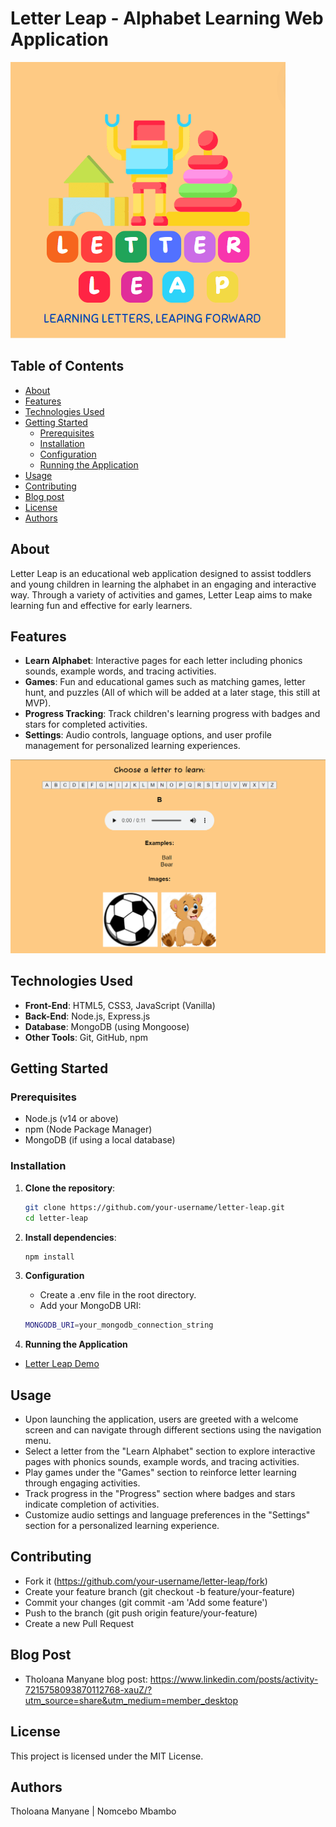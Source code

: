 # Letter Leap - Alphabet Learning Web Application

![Letter Leap Logo](client/logo/Letter%20Leap%20Logo.png)

## Table of Contents

- [About](#about)
- [Features](#features)
- [Technologies Used](#technologies-used)
- [Getting Started](#getting-started)
  - [Prerequisites](#prerequisites)
  - [Installation](#installation)
  - [Configuration](#configuration)
  - [Running the Application](#running-the-application)
- [Usage](#usage)
- [Contributing](#contributing)
- [Blog post](#blog-post)
- [License](#license)
- [Authors](#authors)

## About

Letter Leap is an educational web application designed to assist toddlers and young children in learning the alphabet in an engaging and interactive way. Through a variety of activities and games, Letter Leap aims to make learning fun and effective for early learners. 

## Features

- **Learn Alphabet**: Interactive pages for each letter including phonics sounds, example words, and tracing activities.
- **Games**: Fun and educational games such as matching games, letter hunt, and puzzles (All of which will be added at a later stage, this still at MVP).
- **Progress Tracking**: Track children's learning progress with badges and stars for completed activities.
- **Settings**: Audio controls, language options, and user profile management for personalized learning experiences.

![Letter Leap screenshot](screenshots/learn-b.png)


## Technologies Used

- **Front-End**: HTML5, CSS3, JavaScript (Vanilla)
- **Back-End**: Node.js, Express.js
- **Database**: MongoDB (using Mongoose)
- **Other Tools**: Git, GitHub, npm

## Getting Started

### Prerequisites

- Node.js (v14 or above)
- npm (Node Package Manager)
- MongoDB (if using a local database)

### Installation

1. **Clone the repository**:

   ```bash
   git clone https://github.com/your-username/letter-leap.git
   cd letter-leap

   ```

2. **Install dependencies**:

   ```bash
   npm install

   ```

3. **Configuration**

   - Create a .env file in the root directory.
   - Add your MongoDB URI:

   ```bash
   MONGODB_URI=your_mongodb_connection_string

   ```

4. **Running the Application**

- [Letter Leap Demo](https://nomcebo1992.github.io/Letter_Leap/client/index.html)

## Usage

- Upon launching the application, users are greeted with a welcome screen and can navigate through different sections using the navigation menu.
- Select a letter from the "Learn Alphabet" section to explore interactive pages with phonics sounds, example words, and tracing activities.
- Play games under the "Games" section to reinforce letter learning through engaging activities.
- Track progress in the "Progress" section where badges and stars indicate completion of activities.
- Customize audio settings and language preferences in the "Settings" section for a personalized learning experience.

## Contributing

- Fork it (https://github.com/your-username/letter-leap/fork)
- Create your feature branch (git checkout -b feature/your-feature)
- Commit your changes (git commit -am 'Add some feature')
- Push to the branch (git push origin feature/your-feature)
- Create a new Pull Request

## Blog Post
- Tholoana Manyane blog post: https://www.linkedin.com/posts/activity-7215758093870112768-xauZ/?utm_source=share&utm_medium=member_desktop

## License

This project is licensed under the MIT License.

## Authors

Tholoana Manyane | Nomcebo Mbambo
